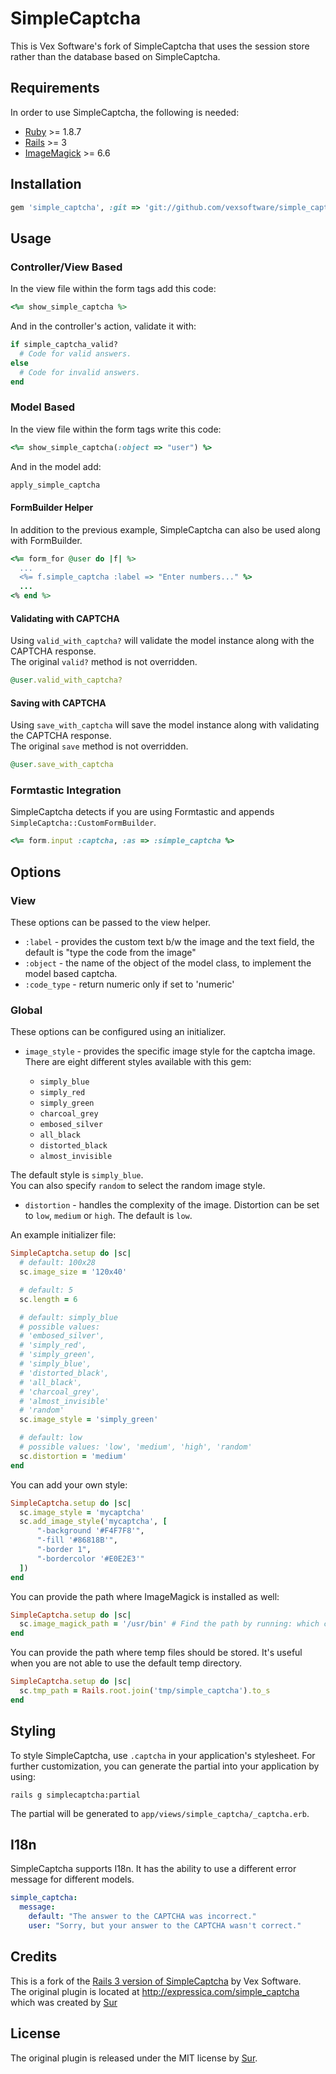 # SimpleCaptcha

This is Vex Software's fork of SimpleCaptcha that uses the session store rather than the database based on SimpleCaptcha.

## Requirements

In order to use SimpleCaptcha, the following is needed:

* [Ruby](http://ruby-lang.org/) >= 1.8.7
* [Rails](http://github.com/rails/rails) >= 3
* [ImageMagick](http://www.imagemagick.org/script/index.php) >= 6.6

## Installation

```ruby
gem 'simple_captcha', :git => 'git://github.com/vexsoftware/simple_captcha.git'
```

## Usage

### Controller/View Based

In the view file within the form tags add this code:

```ruby
<%= show_simple_captcha %>
```

And in the controller's action, validate it with:

```ruby
if simple_captcha_valid?
  # Code for valid answers.
else
  # Code for invalid answers.
end
```

### Model Based

In the view file within the form tags write this code:

```ruby
<%= show_simple_captcha(:object => "user") %>
```

And in the model add:
```ruby
apply_simple_captcha
```

#### FormBuilder Helper

In addition to the previous example, SimpleCaptcha can also be used along with FormBuilder.

```ruby
<%= form_for @user do |f| %>
  ...
  <%= f.simple_captcha :label => "Enter numbers..." %>
  ...
<% end %>
```

#### Validating with CAPTCHA

Using `valid_with_captcha?` will validate the model instance along with the CAPTCHA response.  
The original `valid?` method is not overridden.

```ruby
@user.valid_with_captcha?
```

#### Saving with CAPTCHA

Using `save_with_captcha` will save the model instance along with validating the CAPTCHA response.  
The original `save` method is not overridden.

```ruby
@user.save_with_captcha
```

### Formtastic Integration
SimpleCaptcha detects if you are using Formtastic and appends `SimpleCaptcha::CustomFormBuilder`.

```ruby
<%= form.input :captcha, :as => :simple_captcha %>
```

## Options

### View

These options can be passed to the view helper.

* `:label` - provides the custom text b/w the image and the text field, the default is "type the code from the image"
* `:object` - the name of the object of the model class, to implement the model based captcha.
* `:code_type` - return numeric only if set to 'numeric'

### Global

These options can be configured using an initializer.

* `image_style` - provides the specific image style for the captcha image.  
There are eight different styles available with this gem:

  * `simply_blue`
  * `simply_red`
  * `simply_green`
  * `charcoal_grey`
  * `embosed_silver`
  * `all_black`
  * `distorted_black`
  * `almost_invisible`

The default style is `simply_blue`.  
You can also specify `random` to select the random image style.

* `distortion` - handles the complexity of the image. Distortion can be set to `low`, `medium` or `high`. The default is `low`.

An example initializer file:

```ruby
SimpleCaptcha.setup do |sc|
  # default: 100x28
  sc.image_size = '120x40'

  # default: 5
  sc.length = 6

  # default: simply_blue
  # possible values:
  # 'embosed_silver',
  # 'simply_red',
  # 'simply_green',
  # 'simply_blue',
  # 'distorted_black',
  # 'all_black',
  # 'charcoal_grey',
  # 'almost_invisible'
  # 'random'
  sc.image_style = 'simply_green'

  # default: low
  # possible values: 'low', 'medium', 'high', 'random'
  sc.distortion = 'medium'
end
```

You can add your own style:

```ruby
SimpleCaptcha.setup do |sc|
  sc.image_style = 'mycaptcha'
  sc.add_image_style('mycaptcha', [
      "-background '#F4F7F8'",
      "-fill '#86818B'",
      "-border 1",
      "-bordercolor '#E0E2E3'"
  ])
end
```

You can provide the path where ImageMagick is installed as well:

```ruby
SimpleCaptcha.setup do |sc|
  sc.image_magick_path = '/usr/bin' # Find the path by running: which convert
end
```

You can provide the path where temp files should be stored.
It's useful when you are not able to use the default temp directory.

```ruby
SimpleCaptcha.setup do |sc|
  sc.tmp_path = Rails.root.join('tmp/simple_captcha').to_s
end
```


## Styling

To style SimpleCaptcha, use `.captcha` in your application's stylesheet. For further customization, you can generate the partial into your application by using:

```
rails g simplecaptcha:partial
```

The partial will be generated to `app/views/simple_captcha/_captcha.erb`.


## I18n
SimpleCaptcha supports I18n. It has the ability to use a different error message for different models.

```yaml
simple_captcha:
  message:
    default: "The answer to the CAPTCHA was incorrect."
    user: "Sorry, but your answer to the CAPTCHA wasn't correct."
```

## Credits

This is a fork of the [Rails 3 version of SimpleCaptcha](https://github.com/galetahub/simple-captcha) by Vex Software.  
The original plugin is located at http://expressica.com/simple_captcha which was created by [Sur](http://expressica.com)

## License

The original plugin is released under the MIT license by [Sur](http://expressica.com).